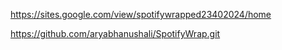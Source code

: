 https://sites.google.com/view/spotifywrapped23402024/home 

https://github.com/aryabhanushali/SpotifyWrap.git
